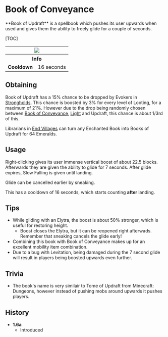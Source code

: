 # Book of Conveyance
<div class="result foka-infobox-grid" markdown>
<div markdown class="foka-infobox-text">
**Book of Updraft** is a spellbook which pushes its user upwards when used and gives them the ability to freely glide for a couple of seconds.

[TOC]

</div>
<div class="foka-infobox-table">
  <table id="foka-infobox--item">
	<tr>
		<th colspan="2" class="foka-infobox--top-image"><img src="../../../assets/items/book_of_updraft.png"></th>
	</tr>
    <tr>
		<th colspan="2">Info</th>
	</tr>
	<tr>
		<td><b>Cooldown</b></td>
		<td>16 seconds</td>
	</tr>
</table>
</div>
</div>

## Obtaining
Book of Updraft has a 15% chance to be dropped by Evokers in [Strongholds](../../structures/stronghold.md). This chance is boosted by 3% for every level of Looting, for a maximum of 21%. However due to the drop being randomly chosen between [Book of Conveyance](conveyance.md), [Light](light.md) and Updraft, this chance is about 1/3rd of this.

Librarians in [End Villages](../structures/end_village.md) can turn any Enchanted Book into Books of Updraft for 64 <i class="icon-minecraft icon-minecraft-emerald"></i>Emeralds.

## Usage
Right-clicking gives its user immense vertical boost of about 22.5 blocks. Afterwards they are given the ability to glide for 7 seconds. After glide expires, Slow Falling is given until landing.

Glide can be cancelled earlier by sneaking.

This has a cooldown of 16 seconds, which starts counting **after** landing.

## Tips 
- While gliding with an Elytra, the boost is about 50% stronger, which is useful for restoring height.
    - Boost closes the Elytra, but it can be reopened right afterwads. Remember that sneaking cancels the glide early!
- Combining this book with Book of Conveyance makes up for an excellent mobility item combination.
- Due to a bug with Levitation, being damaged during the 7 second glide will result in players being boosted upwards even further.

## Trivia
- The book's name is very similair to Tome of Updraft from Minecraft: Dungeons, however instead of pushing mobs around upwards it pushes players.

## History
- **1.6a**
    - Introduced
